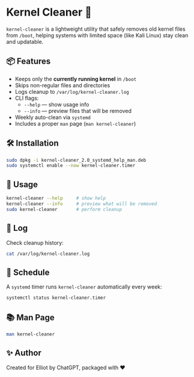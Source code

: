 # Kernel Cleaner 🧹

`kernel-cleaner` is a lightweight utility that safely removes old kernel files from `/boot`, helping systems with limited space (like Kali Linux) stay clean and updatable.

## 📦 Features

- Keeps only the **currently running kernel** in `/boot`
- Skips non-regular files and directories
- Logs cleanup to `/var/log/kernel-cleaner.log`
- CLI flags:
  - `--help` — show usage info
  - `--info` — preview files that will be removed
- Weekly auto-clean via `systemd`
- Includes a proper `man` page (`man kernel-cleaner`)

## 🛠 Installation

```bash
sudo dpkg -i kernel-cleaner_2.0_systemd_help_man.deb
sudo systemctl enable --now kernel-cleaner.timer
```

## 🚀 Usage

```bash
kernel-cleaner --help     # show help
kernel-cleaner --info     # preview what will be removed
sudo kernel-cleaner       # perform cleanup
```

## 🧼 Log

Check cleanup history:

```bash
cat /var/log/kernel-cleaner.log
```

## 📅 Schedule

A `systemd` timer runs `kernel-cleaner` automatically every week:

```bash
systemctl status kernel-cleaner.timer
```

## 📚 Man Page

```bash
man kernel-cleaner
```

## ✨ Author

Created for Elliot by ChatGPT, packaged with ❤️

